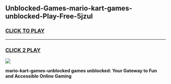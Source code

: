
## Unblocked-Games-mario-kart-games-unblocked-Play-Free-5jzul
<h3>
<a href="https://premium76.site?title=mario-kart-games-unblocked&ref=23A">CLICK TO PLAY</a></h3>
<hr>

<h3>
<a href="https://premium76.site?title=mario-kart-games-unblocked&ref=23A">CLICK 2 PLAY</a>
  
</h3>

<a href="https://premium76.site?title=mario-kart-games-unblocked&ref=23A"><img src="https://clearcache.store/games.png"></a>


**mario-kart-games-unblocked games unblocked: Your Gateway to Fun and Accessible Online Gaming**
